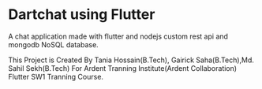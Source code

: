 # Dartchat using Flutter

A chat application made with flutter and nodejs custom rest api and mongodb NoSQL database.

This Project is Created By Tania Hossain(B.Tech), Gairick Saha(B.Tech),Md. Sahil Sekh(B.Tech) For Ardent Tranning Institute(Ardent Collaboration) Flutter SW1 Tranning Course.
